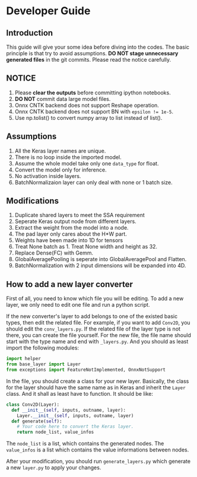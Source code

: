 # Developer Guide

## Introduction

This guide will give your some idea before diving into the codes. The basic principle is that try to avoid assumptions. **DO NOT stage unnecessary generated files** in the git commits. Please read the notice carefully.

## NOTICE

1. Please **clear the outputs** before committing ipython notebooks.
2. **DO NOT** commit data large model files.
3. Onnx CNTK backend does not support Reshape operation.
4. Onnx CNTK backend does not support BN with `epsilon != 1e-5`.
5. Use np.tolist() to convert numpy array to list instead of list().

## Assumptions

1. All the Keras layer names are unique.
2. There is no loop inside the imported model.
3. Assume the whole model take only one `data_type` for float.
4. Convert the model only for inference.
5. No activation inside layers.
6. BatchNormalizaion layer can only deal with none or 1 batch size.

## Modifications

1. Duplicate shared layers to meet the SSA requirement
2. Seperate Keras output node from different layers.
3. Extract the weight from the model into a node.
4. The pad layer only cares about the H*W part.
5. Weights have been made into 1D for tensors
6. Treat None batch as 1. Treat None width and height as 32.
7. Replace Dense(FC) with Gemm.
8. GlobalAveragePooling is seperate into GlobalAveragePool and Flatten.
9. BatchNormalization with 2 input dimensions will be expanded into 4D.

## How to add a new layer converter

First of all, you need to know which file you will be editing. To add a new layer, we only need to edit one file and run a python script.

If the new converter's layer to add belongs to one of the existed basic types, then edit the related file. For example, if you want to add `Conv2D`, you should edit the `conv_layers.py`. If the related file of the layer type is not there, you can create the file yourself. For the new file, the file name should start with the type name and end with `_layers.py`. And you should as least import the following modules:

```python
import helper
from base_layer import Layer
from exceptions import FeatureNotImplemented, OnnxNotSupport
```

In the file, you should create a class for your new layer. Basically, the class for the layer should have the same name as in Keras and inherit the `Layer` class. And it shall as least have to function. It should be like:

```python
class Conv2D(Layer):
  def __init__(self, inputs, outname, layer):
    Layer.__init__(self, inputs, outname, layer)
  def generate(self):
    # Your code here to convert the Keras layer.
    return node_list, value_infos
```

The `node_list` is a list, which contains the generated nodes. The `value_infos` is a list which contains the value informations between nodes.

After your modification, you should run `generate_layers.py` which generate a new `layer.py` to apply your changes.
